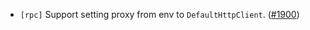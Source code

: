 - `[rpc]` Support setting proxy from env to `DefaultHttpClient`.
  ([\#1900](https://github.com/depinnetwork/por-consensus/pull/1900))

